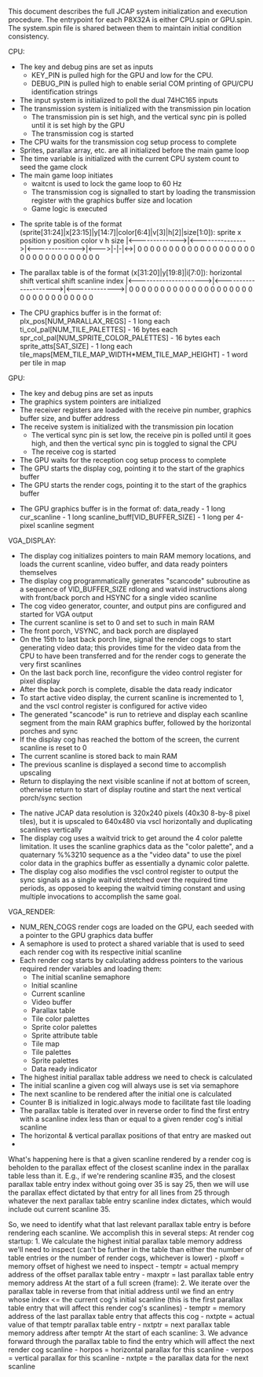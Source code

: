 This document describes the full JCAP system initialization and execution procedure. The entrypoint for each P8X32A is either CPU.spin or GPU.spin. The system.spin file is shared between them to maintain initial condition consistency.

CPU:
- The key and debug pins are set as inputs
    - KEY_PIN is pulled high for the GPU and low for the CPU.
    - DEBUG_PIN is pulled high to enable serial COM printing of GPU/CPU identification strings
- The input system is initialized to poll the dual 74HC165 inputs
- The transmission system is initialized with the transmission pin location
    - The transmission pin is set high, and the vertical sync pin is polled until it is set high by the GPU
    - The transmission cog is started
- The CPU waits for the transmission cog setup process to complete
- Sprites, parallax array, etc. are all initialized before the main game loop
- The time variable is initialized with the current CPU system count to seed the game clock
- The main game loop initiates
    - waitcnt is used to lock the game loop to 60 Hz
    - The transmission cog is signalled to start by loading the transmission register with the graphics buffer size and location
    - Game logic is executed

* The sprite table is of the format (sprite[31:24]|x[23:15]|y[14:7]|color[6:4]|v[3]|h[2]|size[1:0]):
         sprite         x position       y position    color v h size
    |<------------->|<--------------->|<------------->|<--->|-|-|<->|
     0 0 0 0 0 0 0 0 0 0 0 0 0 0 0 0 0 0 0 0 0 0 0 0 0 0 0 0 0 0 0 0

* The parallax table is of the format (x[31:20]|y[19:8]|i[7:0]):
        horizontal shift         vertical shift       scanline index
    |<--------------------->|<--------------------->|<------------->|
     0 0 0 0 0 0 0 0 0 0 0 0 0 0 0 0 0 0 0 0 0 0 0 0 0 0 0 0 0 0 0 0

* The CPU graphics buffer is in the format of:
    plx_pos[NUM_PARALLAX_REGS] - 1 long each  
    ti_col_pal[NUM_TILE_PALETTES] - 16 bytes each
    spr_col_pal[NUM_SPRITE_COLOR_PALETTES] - 16 bytes each
    sprite_atts[SAT_SIZE] - 1 long each
    tile_maps[MEM_TILE_MAP_WIDTH*MEM_TILE_MAP_HEIGHT] - 1 word per tile in map

GPU:
- The key and debug pins are set as inputs
- The graphics system pointers are initialized
- The receiver registers are loaded with the receive pin number, graphics buffer size, and buffer address
- The receive system is initialized with the transmission pin location
    - The vertical sync pin is set low, the receive pin is polled until it goes high, and then the vertical sync pin is toggled to signal the CPU 
    - The receive cog is started
- The GPU waits for the reception cog setup process to complete
- The GPU starts the display cog, pointing it to the start of the graphics buffer
- The GPU starts the render cogs, pointing it to the start of the graphics buffer

* The GPU graphics buffer is in the format of:
    data_ready - 1 long
    cur_scanline - 1 long
    scanline_buff[VID_BUFFER_SIZE] - 1 long per 4-pixel scanline segment

VGA_DISPLAY:
- The display cog initializes pointers to main RAM memory locations, and loads the current scanline, video buffer, and data ready pointers themselves
- The display cog programmatically generates "scancode" subroutine as a sequence of VID_BUFFER_SIZE rdlong and watvid instructions along with front/back porch and HSYNC for a single video scanline
- The cog video generator, counter, and output pins are configured and started for VGA output
- The current scanline is set to 0 and set to such in main RAM
- The front porch, VSYNC, and back porch are displayed
- On the 15th to last back porch line, signal the render cogs to start generating video data; this provides time for the video data from the CPU to have been transferred and for the render cogs to generate the very first scanlines
- On the last back porch line, reconfigure the video control register for pixel display
- After the back porch is complete, disable the data ready indicator
- To start active video display, the current scanline is incremented to 1, and the vscl control register is configured for active video
- The generated "scancode" is run to retrieve and display each scanline segment from the main RAM graphics buffer, followed by the horizontal porches and sync
- If the display cog has reached the bottom of the screen, the current scanline is reset to 0
- The current scanline is stored back to main RAM
- The previous scanline is displayed a second time to accomplish upscaling
- Return to displaying the next visible scanline if not at bottom of screen, otherwise return to start of display routine and start the next vertical porch/sync section

* The native JCAP data resolution is 320x240 pixels (40x30 8-by-8 pixel tiles), but it is upscaled to 640x480 via vscl horizontally and duplicating scanlines vertically
* The display cog uses a waitvid trick to get around the 4 color palette limitation. It uses the scanline graphics data as the "color palette", and a quaternary %%3210 sequence as a the "video data" to use the pixel color data in the graphics buffer as essentially a dynamic color palette.
* The display cog also modifies the vscl control register to output the sync signals as a single waitvid stretched over the required time periods, as opposed to keeping the waitvid timing constant and using multiple invocations to accomplish the same goal.

VGA_RENDER:
- NUM_REN_COGS render cogs are loaded on the GPU, each seeded with a pointer to the GPU graphics data buffer
- A semaphore is used to protect a shared variable that is used to seed each render cog with its respective  initial scanline
- Each render cog starts by calculating address pointers to the various required render variables and loading them:
    - The initial scanline semaphore
    - Initial scanline
    - Current scanline
    - Video buffer
    - Parallax table
    - Tile color palettes
    - Sprite color palettes
    - Sprite attribute table
    - Tile map
    - Tile palettes
    - Sprite palettes
    - Data ready indicator
- The highest initial parallax table address we need to check is calculated
- The initial scanline a given cog will always use is set via semaphore
- The next scanline to be rendered after the initial one is calculated
- Counter B is initialized in logic.always mode to facilitate fast tile loading
- The parallax table is iterated over in reverse order to find the first entry with a scanline index less than or equal to a given render cog's initial scanline
- The horizontal & vertical parallax positions of that entry are masked out
- 

What's happening here is that a given scanline rendered by a render cog is beholden to the parallax effect of the closest scanline index in the parallax table less than it. E.g., if we're rendering scanline #35, and the closest parallax table entry index without going over 35 is say 25, then we will use the parallax effect dictated by that entry for all lines from 25 through whatever the next parallax table entry scanline index dictates, which would include out current scanline 35.

So, we need to identify what that last relevant parallax table entry is before rendering each scanline. We accomplish this in several steps:
    At render cog startup:
        1. We calculate the highest initial parallax table memory address we'll need to inspect (can't be further in the table than either the number of table entries or the number of render cogs, whichever is lower)
            - plxoff = memory offset of highest we need to inspect
            - temptr = actual mempry address of the offset parallax table entry
            - maxptr = last parallax table entry memory address
    At the start of a full screen (frame):
        2. We iterate over the parallax table in reverse from that initial address until we find an entry whose index <= the current cog's initial scanline (this is the first parallax table entry that will affect this render cog's scanlines)
            - temptr = memory address of the last parallax table entry that affects this cog
            - nxtpte = actual value of that temptr parallax table entry
            - nxtptr = next parallax table memory address after temptr
    At the start of each scanline:
        3. We advance forward through the parallax table to find the entry which will affect the next render cog scanline
            - horpos = horizontal parallax for this scanline
            - verpos = vertical parallax for this scanline
            - nxtpte = the parallax data for the next scanline